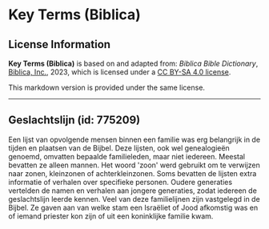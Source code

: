 # Key Terms (Biblica)

## License Information

**Key Terms (Biblica)** is based on and adapted from: _Biblica Bible Dictionary_, [Biblica, Inc.](https://www.biblica.com/), 2023, which is licensed under a [CC BY-SA 4.0 license](https://creativecommons.org/licenses/by-sa/4.0/legalcode.en).

This markdown version is provided under the same license.



--------------------------------

## Geslachtslijn (id: 775209)

Een lijst van opvolgende mensen binnen een familie was erg belangrijk in de tijden en plaatsen van de Bijbel. Deze lijsten, ook wel genealogieën genoemd, omvatten bepaalde familieleden, maar niet iedereen. Meestal bevatten ze alleen mannen. Het woord 'zoon' werd gebruikt om te verwijzen naar zonen, kleinzonen of achterkleinzonen. Soms bevatten de lijsten extra informatie of verhalen over specifieke personen. Oudere generaties vertelden de namen en verhalen aan jongere generaties, zodat iedereen de geslachtslijn leerde kennen. Veel van deze familielijnen zijn vastgelegd in de Bijbel. Ze gaven aan van welke stam een Israëliet of Jood afkomstig was en of iemand priester kon zijn of uit een koninklijke familie kwam.


